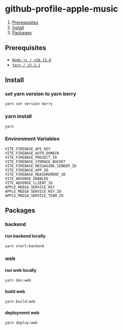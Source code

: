 # github-profile-apple-music

1. [Prerequisites](#Prerequisites)
2. [Install](#Install)
3. [Packages](#Packages)

## Prerequisites

* [`Node.js / v16.15.0`](https://nodejs.org/en/)
* [`Yarn / v3.2.1`](https://yarnpkg.com/)

## Install

### set yarn version to yarn berry

```bash
yarn set version berry
```

### yarn install

```bash
yarn
```

### Environment Variables

```text
VITE_FIREBASE_API_KEY
VITE_FIREBASE_AUTH_DOMAIN
VITE_FIREBASE_PROJECT_ID
VITE_FIREBASE_STORAGE_BUCKET
VITE_FIREBASE_MESSAGING_SENDER_ID
VITE_FIREBASE_APP_ID
VITE_FIREBASE_MEASUREMENT_ID
VITE_ADSENSE_ENABLED
VITE_ADSENSE_CLIENT_ID
APPLE_MEDIA_SERVICE_KEY
APPLE_MEDIA_SERVICE_KEY_ID
APPLE_MEDIA_SERVICE_TEAM_ID
```

## Packages

### backend

#### run backend locally

```bash
yarn start:backend
```

### web

#### run web locally

```bash
yarn dev:web
```

#### build web

```bash
yarn build:web
```

#### deployment web

```bash
yarn deploy:web
```

